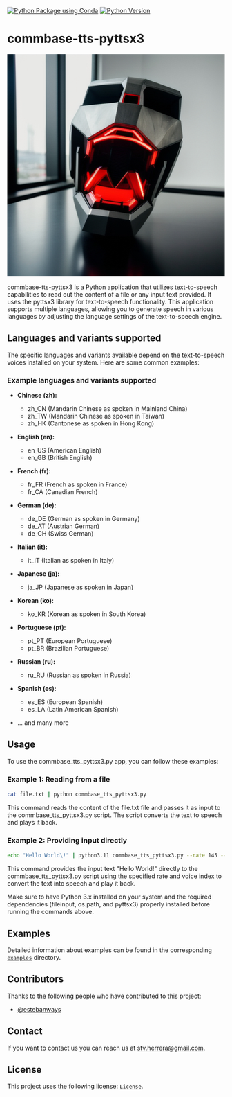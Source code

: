 [![Python Package using Conda](https://github.com/mydroidandi/commbase/actions/workflows/python-package-conda.yml/badge.svg)](https://github.com/mydroidandi/commbase/actions/workflows/python-package-conda.yml)
[![Python Version](https://img.shields.io/badge/Python-3.10%20%7C%203.11%20%7C%203.12-blue)](https://img.shields.io/badge/python-3.10%20%7C%203.11%20%7C%203.12-blue)

# commbase-tts-pyttsx3

<img alt="commbase-tts-pyttsx3" src="commbase-tts-pyttsx3.jpg?raw=true" width="512" height="512" />

commbase-tts-pyttsx3 is a Python application that utilizes text-to-speech capabilities to read out the content of a file or any input text provided. It uses the pyttsx3 library for text-to-speech functionality. This application supports multiple languages, allowing you to generate speech in various languages by adjusting the language settings of the text-to-speech engine.

## Languages and variants supported

The specific languages and variants available depend on the text-to-speech voices installed on your system. Here are some common examples:

### Example languages and variants supported

- **Chinese (zh):**
  - zh_CN (Mandarin Chinese as spoken in Mainland China)
  - zh_TW (Mandarin Chinese as spoken in Taiwan)
  - zh_HK (Cantonese as spoken in Hong Kong)

- **English (en):**
  - en_US (American English)
  - en_GB (British English)

- **French (fr):**
  - fr_FR (French as spoken in France)
  - fr_CA (Canadian French)

- **German (de):**
  - de_DE (German as spoken in Germany)
  - de_AT (Austrian German)
  - de_CH (Swiss German)

- **Italian (it):**
  - it_IT (Italian as spoken in Italy)

- **Japanese (ja):**
  - ja_JP (Japanese as spoken in Japan)

- **Korean (ko):**
  - ko_KR (Korean as spoken in South Korea)

- **Portuguese (pt):**
  - pt_PT (European Portuguese)
  - pt_BR (Brazilian Portuguese)

- **Russian (ru):**
  - ru_RU (Russian as spoken in Russia)

- **Spanish (es):**
  - es_ES (European Spanish)
  - es_LA (Latin American Spanish)

- ... and many more

## Usage

To use the commbase_tts_pyttsx3.py app, you can follow these examples:

### Example 1: Reading from a file

```sh
cat file.txt | python commbase_tts_pyttsx3.py
```

This command reads the content of the file.txt file and passes it as input to the commbase_tts_pyttsx3.py script. The script converts the text to speech and plays it back.

### Example 2: Providing input directly
```sh
echo "Hello World\!" | python3.11 commbase_tts_pyttsx3.py --rate 145 --voice-index 18
```

This command provides the input text "Hello World!" directly to the commbase_tts_pyttsx3.py script using the specified rate and voice index to convert the text into speech and play it back.

Make sure to have Python 3.x installed on your system and the required dependencies (fileinput, os.path, and pyttsx3) properly installed before running the commands above.

## Examples

Detailed information about examples can be found in the corresponding [`examples`](./examples) directory.

## Contributors

Thanks to the following people who have contributed to this project:

* [@estebanways](https://github.com/estebanways)

## Contact

If you want to contact us you can reach us at <stv.herrera@gmail.com>.

## License

This project uses the following license: [`License`](./COPYING).
